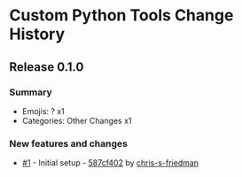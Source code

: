 # Custom Python Tools Change History

## Release 0.1.0

### Summary

- Emojis: ? x1
- Categories: Other Changes x1

### New features and changes

- [#1](https://github.com/chris-s-friedman/custom_python_tools/pull/1) -  Initial setup - [587cf402](https://github.com/chris-s-friedman/custom_python_tools/commit/587cf402ef11318c8e8b6ec4d193baa000373bfd) by [chris-s-friedman](https://github.com/chris-s-friedman)